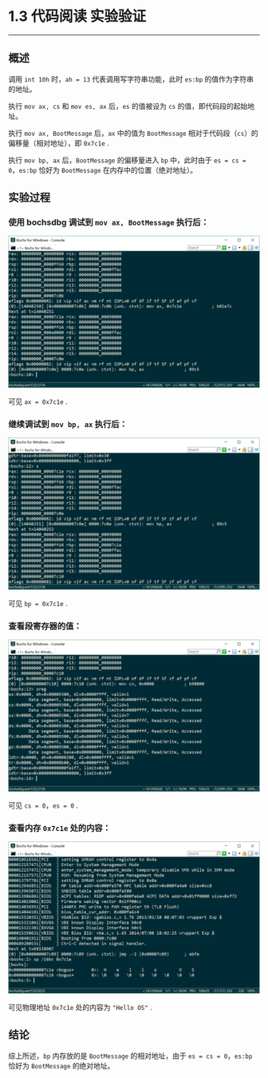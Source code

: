 # 1.3 代码阅读 实验验证
---
## 概述
调用 `int 10h` 时，`ah = 13` 代表调用写字符串功能，此时 `es:bp` 的值作为字符串的地址。

执行 `mov ax, cs` 和 `mov es, ax` 后，`es` 的值被设为 `cs` 的值，即代码段的起始地址。

执行 `mov ax, BootMessage` 后，`ax` 中的值为 `BootMessage` 相对于代码段（`cs`）的偏移量（相对地址），即 `0x7c1e` .

执行 `mov bp, ax` 后，`BootMessage` 的偏移量进入 `bp` 中，此时由于 `es = cs = 0`，`es:bp` 恰好为 `BootMessage` 在内存中的位置（绝对地址）。

## 实验过程
### 使用 bochsdbg 调试到 `mov ax, BootMessage` 执行后：
![](test1.png)

可见 `ax = 0x7c1e` .

### 继续调试到 `mov bp, ax` 执行后：
![](test2.png)

可见 `bp = 0x7c1e` .

### 查看段寄存器的值：
![](test3.png)

可见 `cs = 0`，`es = 0` .

### 查看内存 `0x7c1e` 处的内容：
![](test4.png)

可见物理地址 `0x7c1e` 处的内容为 `"Hello OS"` .

## 结论
综上所述，`bp` 内存放的是 `BootMessage` 的相对地址，由于 `es = cs = 0`，`es:bp` 恰好为 `BootMessage` 的绝对地址。
